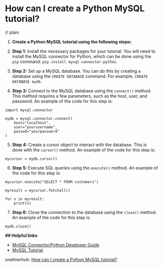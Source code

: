 # How can I create a Python MySQL tutorial?
// plain

1. **Create a Python MySQL tutorial using the following steps:**

2. **Step 1:** Install the necessary packages for your tutorial. You will need to install the MySQL connector for Python, which can be done using the `pip` command: `pip install mysql-connector-python`.

3. **Step 2:** Set up a MySQL database. You can do this by creating a database using the `CREATE DATABASE` command. For example, `CREATE DATABASE mydb`.

4. **Step 3:** Connect to the MySQL database using the `connect()` method. This method requires a few parameters, such as the host, user, and password. An example of the code for this step is:

```
import mysql.connector

mydb = mysql.connector.connect(
    host="localhost",
    user="yourusername",
    passwd="yourpassword"
)
```

5. **Step 4:** Create a cursor object to interact with the database. This is done with the `cursor()` method. An example of the code for this step is:

```
mycursor = mydb.cursor()
```

6. **Step 5:** Execute SQL queries using the `execute()` method. An example of the code for this step is:

```
mycursor.execute("SELECT * FROM customers")

myresult = mycursor.fetchall()

for x in myresult:
    print(x)
```

7. **Step 6:** Close the connection to the database using the `close()` method. An example of the code for this step is:

```
mydb.close()
```

**## Helpful links**
- [MySQL Connector/Python Developer Guide](https://dev.mysql.com/doc/connector-python/en/)
- [MySQL Tutorial](https://www.tutorialspoint.com/mysql/)

onelinerhub: [How can I create a Python MySQL tutorial?](https://onelinerhub.com/python-mysql/how-can-i-create-a-python-mysql-tutorial)